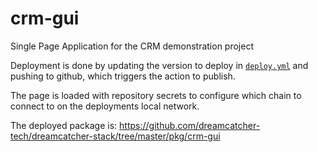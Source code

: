 # crm-gui
Single Page Application for the CRM demonstration project

Deployment is done by updating the version to deploy in [`deploy.yml`](.github/workflows/deploy.yml) and pushing to github, which triggers the action to publish.

The page is loaded with repository secrets to configure which chain to connect to on the deployments local network.

The deployed package is: https://github.com/dreamcatcher-tech/dreamcatcher-stack/tree/master/pkg/crm-gui